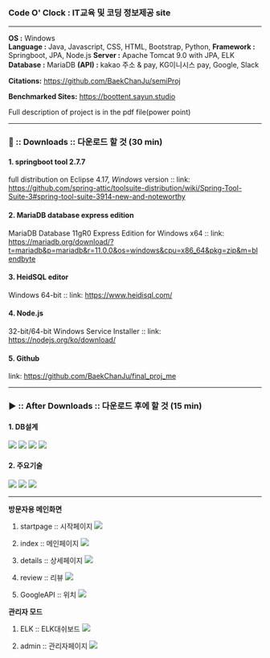 ### Code O' Clock : IT교육 및 코딩 정보제공 site
---
**OS :** Windows  
**Language :** Java, Javascript, CSS, HTML, Bootstrap, Python, 
**Framework :** Springboot, JPA, Node.js
**Server :** Apache Tomcat 9.0 with JPA,  ELK
**Database :** MariaDB
**(API) :** kakao 주소 & pay, KG이니시스 pay, Google, Slack

**Citations:** https://github.com/BaekChanJu/semiProj

**Benchmarked Sites:** https://boottent.sayun.studio

Full description of project is in the pdf file(power point)

---
### :arrow_down_small: :: Downloads :: 다운로드 할 것 (30 min) 
#### 1. springboot tool 2.7.7
full distribution on Eclipse 4.17, *Windows* version :: link: https://github.com/spring-attic/toolsuite-distribution/wiki/Spring-Tool-Suite-3#spring-tool-suite-3914-new-and-noteworthy

#### 2. MariaDB database express edition
MariaDB Database 11gR0 Express Edition for Windows x64 :: link: https://mariadb.org/download/?t=mariadb&p=mariadb&r=11.0.0&os=windows&cpu=x86_64&pkg=zip&m=blendbyte

#### 3. HeidSQL editor
Windows 64-bit :: link: https://www.heidisql.com/

#### 4. Node.js
32-bit/64-bit Windows Service Installer :: link: https://nodejs.org/ko/download/ 
    
#### 5. Github
link: https://github.com/BaekChanJu/final_proj_me
    
---
### :arrow_forward: :: After Downloads :: 다운로드 후에 할 것 (15 min)



#### 1. DB설계
![](https://user-images.githubusercontent.com/112688176/216524973-6f6a8e35-4c1c-47dd-addd-3bade1f3dac6.png)
![](https://user-images.githubusercontent.com/112688176/216525221-5bfe2bd4-dcc2-4ac6-bc05-b13957b845de.png)
![](https://user-images.githubusercontent.com/112688176/216525224-1e4cc732-c21b-4abc-9d08-5a29bd553996.png)
![](https://user-images.githubusercontent.com/112688176/216525229-2c3796d1-f5e3-473f-bbac-4afff402937e.png)


#### 2. 주요기술
![](https://user-images.githubusercontent.com/112688176/216529135-9ba62fc8-1061-44a2-9ac5-990b8a5ecfc0.png)
![](https://user-images.githubusercontent.com/112688176/216529156-4999d389-c2ad-4533-8327-04e29748b298.png)
![](https://user-images.githubusercontent.com/112688176/216529163-9db38810-bd30-4000-bcc1-2dfd3b612a88.png)

---







**방문자용 메인화면**

1) startpage :: 시작페이지
![](https://user-images.githubusercontent.com/112688176/216525500-8151c86c-fa9a-4ed6-9344-d4edd676e690.png) 

2) index :: 메인페이지
![](https://user-images.githubusercontent.com/112688176/216525586-ca140cb7-f69d-4b8f-8cf6-936a5187d051.png) 


3) details :: 상세페이지
![](https://user-images.githubusercontent.com/112688176/216525674-abd18e8d-f5e8-4b6f-ad92-6d06fcfc936a.png)


4) review :: 리뷰
![](https://user-images.githubusercontent.com/112688176/216525688-b3edeae8-3b56-4816-b248-a6c19a825e7c.png) 


5) GoogleAPI :: 위치
![](https://user-images.githubusercontent.com/112688176/216525704-e98b4f14-fe38-438c-91b0-fda4b25f3fe2.png)










**관리자 모드**

1) ELK :: ELK대쉬보드
![](https://user-images.githubusercontent.com/112688176/216525750-f62cdf44-3986-40aa-905e-882b205731a7.png)

2) admin :: 관리자페이지
![](https://user-images.githubusercontent.com/112688176/216525793-93dec47d-273a-4d4b-8699-3839e8cd5f7d.png)




